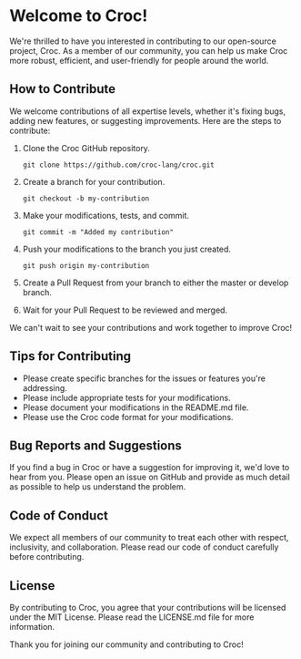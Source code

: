 # Welcome to Croc!

We're thrilled to have you interested in contributing to our open-source project, Croc. As a member of our community, you can help us make Croc more robust, efficient, and user-friendly for people around the world.


## How to Contribute

We welcome contributions of all expertise levels, whether it's fixing bugs, adding new features, or suggesting improvements. Here are the steps to contribute:

1. Clone the Croc GitHub repository.
    ```
    git clone https://github.com/croc-lang/croc.git
    ```

2. Create a branch for your contribution.
    ```
    git checkout -b my-contribution
    ```

3. Make your modifications, tests, and commit.
    ```
    git commit -m "Added my contribution"
    ```

4. Push your modifications to the branch you just created.
    ```
    git push origin my-contribution
    ```

5. Create a Pull Request from your branch to either the master or develop branch.

6. Wait for your Pull Request to be reviewed and merged.

We can't wait to see your contributions and work together to improve Croc!

## Tips for Contributing

- Please create specific branches for the issues or features you're addressing.
- Please include appropriate tests for your modifications.
- Please document your modifications in the README.md file.
- Please use the Croc code format for your modifications.

## Bug Reports and Suggestions

If you find a bug in Croc or have a suggestion for improving it, we'd love to hear from you. Please open an issue on GitHub and provide as much detail as possible to help us understand the problem.

## Code of Conduct

We expect all members of our community to treat each other with respect, inclusivity, and collaboration. Please read our code of conduct carefully before contributing.

## License

By contributing to Croc, you agree that your contributions will be licensed under the MIT License. Please read the LICENSE.md file for more information.

Thank you for joining our community and contributing to Croc!
